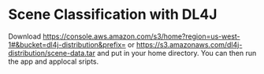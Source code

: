 # Scene Classification with DL4J

Download 
https://console.aws.amazon.com/s3/home?region=us-west-1#&bucket=dl4j-distribution&prefix=
or
https://s3.amazonaws.com/dl4j-distribution/scene-data.tar
and put in your home directory. You can then run the app and applocal sripts.
